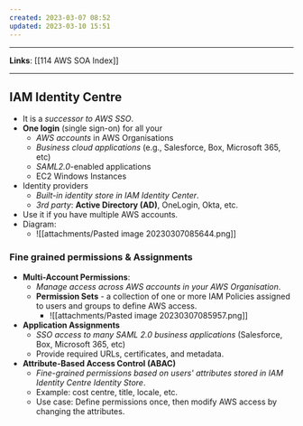 ```yaml
---
created: 2023-03-07 08:52
updated: 2023-03-10 15:51
---
```

---
**Links**: [[114 AWS SOA Index]]

---
## IAM Identity Centre
- It is a *successor to AWS SSO*.
- **One login** (single sign-on) for all your
	- *AWS accounts* in AWS Organisations
	- *Business cloud applications* (e.g., Salesforce, Box, Microsoft 365, etc)
	- *SAML2.0*-enabled applications
	- EC2 Windows Instances
- Identity providers
	- *Built-in identity store in IAM Identity Center*.
	- *3rd party*: **Active Directory (AD)**, OneLogin, Okta, etc.
- Use it if you have multiple AWS accounts.
- Diagram:
	- ![[attachments/Pasted image 20230307085644.png]]

### Fine grained permissions & Assignments
- **Multi-Account Permissions**:
	- *Manage access across AWS accounts in your AWS Organisation*.
	- **Permission Sets** - a collection of one or more IAM Policies assigned to users and groups to define AWS access.
		- ![[attachments/Pasted image 20230307085957.png]]
- **Application Assignments**
	- *SSO access to many SAML 2.0 business applications* (Salesforce, Box, Microsoft 365, etc)
	- Provide required URLs, certificates, and metadata.
- **Attribute-Based Access Control (ABAC)**
	- *Fine-grained permissions based on users' attributes stored in IAM Identity Centre Identity Store*.
	- Example: cost centre, title, locale, etc.
	- Use case: Define permissions once, then modify AWS access by changing the attributes.